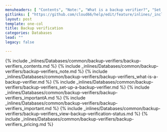 ```yaml
---
menuheaders: [ "Contents", "Note:", "What is a backup verifier?", "Set up a backup verifier", "Important", "Important", "View backup verification status", "Pricing" ]
gitlinks: [ "https://github.com/cloud66/help/edit/feature/inlines/_includes/_inlines/Databases/common/backup-verifiers/backup-verifiers_contents.md", "https://github.com/cloud66/help/edit/feature/inlines/_includes/_inlines/Databases/common/backup-verifiers/backup-verifiers_note.md", "https://github.com/cloud66/help/edit/feature/inlines/_includes/_inlines/Databases/common/backup-verifiers/backup-verifiers_what-is-a-backup-verifier.md", "https://github.com/cloud66/help/edit/feature/inlines/_includes/_inlines/Databases/common/backup-verifiers/backup-verifiers_set-up-a-backup-verifier.md", "https://github.com/cloud66/help/edit/feature/inlines/_includes/_inlines/Databases/common/backup-verifiers/backup-verifiers_importantA.md", "https://github.com/cloud66/help/edit/feature/inlines/_includes/_inlines/Databases/common/backup-verifiers/backup-verifiers_important.md", "https://github.com/cloud66/help/edit/feature/inlines/_includes/_inlines/Databases/common/backup-verifiers/backup-verifiers_view-backup-verification-status.md", "https://github.com/cloud66/help/edit/feature/inlines/_includes/_inlines/Databases/common/backup-verifiers/backup-verifiers_pricing.md" ]
layout: post
template: one-col
title: Backup verification
categories: Databases
lead: ""
legacy: false

---
```


<a name="1"></a>{% include _inlines/Databases/common/backup-verifiers/backup-verifiers_contents.md %}
<a name="2"></a>{% include _inlines/Databases/common/backup-verifiers/backup-verifiers_note.md %}
<a name="3"></a>{% include _inlines/Databases/common/backup-verifiers/backup-verifiers_what-is-a-backup-verifier.md %}
<a name="4"></a>{% include _inlines/Databases/common/backup-verifiers/backup-verifiers_set-up-a-backup-verifier.md %}
<a name="5"></a>{% include _inlines/Databases/common/backup-verifiers/backup-verifiers_importantA.md %}
<a name="6"></a>{% include _inlines/Databases/common/backup-verifiers/backup-verifiers_important.md %}
<a name="7"></a>{% include _inlines/Databases/common/backup-verifiers/backup-verifiers_view-backup-verification-status.md %}
<a name="8"></a>{% include _inlines/Databases/common/backup-verifiers/backup-verifiers_pricing.md %}